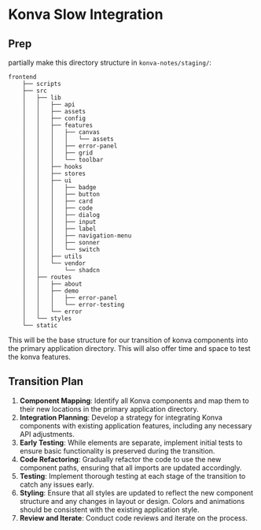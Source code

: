 # Konva Slow Integration

## Prep

partially make this directory structure in `konva-notes/staging/`:

```
frontend
    ├── scripts
    ├── src
    │   ├── lib
    │   │   ├── api
    │   │   ├── assets
    │   │   ├── config
    │   │   ├── features
    │   │   │   ├── canvas
    │   │   │   │   └── assets
    │   │   │   ├── error-panel
    │   │   │   ├── grid
    │   │   │   └── toolbar
    │   │   ├── hooks
    │   │   ├── stores
    │   │   ├── ui
    │   │   │   ├── badge
    │   │   │   ├── button
    │   │   │   ├── card
    │   │   │   ├── code
    │   │   │   ├── dialog
    │   │   │   ├── input
    │   │   │   ├── label
    │   │   │   ├── navigation-menu
    │   │   │   ├── sonner
    │   │   │   └── switch
    │   │   ├── utils
    │   │   └── vendor
    │   │       └── shadcn
    │   ├── routes
    │   │   ├── about
    │   │   ├── demo
    │   │   │   ├── error-panel
    │   │   │   └── error-testing
    │   │   └── error
    │   └── styles
    └── static
```

This will be the base structure for our transition of konva components into the primary application directory. This will also offer time and space to test the konva features.

## Transition Plan

1. **Component Mapping**: Identify all Konva components and map them to their new locations in the primary application directory.
2. **Integration Planning**: Develop a strategy for integrating Konva components with existing application features, including any necessary API adjustments.
3. **Early Testing**: While elements are separate, implement initial tests to ensure basic functionality is preserved during the transition.
4. **Code Refactoring**: Gradually refactor the code to use the new component paths, ensuring that all imports are updated accordingly.
5. **Testing**: Implement thorough testing at each stage of the transition to catch any issues early.
6. **Styling**: Ensure that all styles are updated to reflect the new component structure and any changes in layout or design. Colors and animations should be consistent with the existing application style.
7. **Review and Iterate**: Conduct code reviews and iterate on the process.

